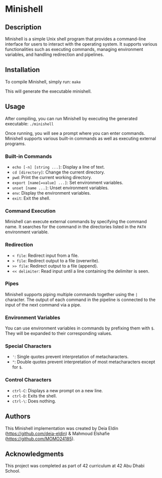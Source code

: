 # Minishell

## Description

Minishell is a simple Unix shell program that provides a command-line interface for users to interact with the operating system. It supports various functionalities such as executing commands, managing environment variables, and handling redirection and pipelines.

## Installation

To compile Minishell, simply run: `make`

This will generate the executable minishell.

## Usage
After compiling, you can run Minishell by executing the generated executable: `./minishell`

Once running, you will see a prompt where you can enter commands. Minishell supports various built-in commands as well as executing external programs.

### Built-in Commands

*   `echo [-n] [string ...]`: Display a line of text.
*   `cd [directory]`: Change the current directory.
*   `pwd`: Print the current working directory.
*   `export [name[=value] ...]`: Set environment variables.
*   `unset [name ...]`: Unset environment variables.
*   `env`: Display the environment variables.
*   `exit`: Exit the shell.

### Command Execution

Minishell can execute external commands by specifying the command name. It searches for the command in the directories listed in the `PATH` environment variable.

### Redirection

*   `< file`: Redirect input from a file.
*   `> file`: Redirect output to a file (overwrite).
*   `>> file`: Redirect output to a file (append).
*   `<< delimiter`: Read input until a line containing the delimiter is seen.

### Pipes

Minishell supports piping multiple commands together using the `|` character. The output of each command in the pipeline is connected to the input of the next command via a pipe.

### Environment Variables

You can use environment variables in commands by prefixing them with `$`. They will be expanded to their corresponding values.

### Special Characters

*   `'`: Single quotes prevent interpretation of metacharacters.
*   `"`: Double quotes prevent interpretation of most metacharacters except for `$`.

### Control Characters

*   `ctrl-C`: Displays a new prompt on a new line.
*   `ctrl-D`: Exits the shell.
*   `ctrl-\`: Does nothing.

Authors
-------

This Minishell implementation was created by Deia Eldin (https://github.com/deia-eldin) & Mahmoud Elshafie (https://github.com/MOMO24185).

Acknowledgments
---------------

This project was completed as part of 42 curriculum at 42 Abu Dhabi School.
